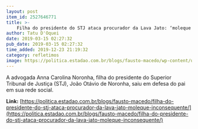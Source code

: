 ```yaml
---
layout: post
item_id: 2527646771
title: >-
    Filha do presidente do STJ ataca procurador da Lava Jato: ‘moleque inconsequente’
author: Tatu D'Oquei
date: 2019-03-15 02:27:32
pub_date: 2019-03-15 02:27:32
time_added: 2019-12-23 21:19:32
category: refletimos
image: https://politica.estadao.com.br/blogs/fausto-macedo/wp-content/uploads/sites/41/2019/03/WhatsApp-Image-2019-03-15-at-13.11.14.jpeg
---
```


A advogada Anna Carolina Noronha, filha do presidente do Superior Tribunal de Justiça (STJ), João Otávio de Noronha, saiu em defesa do pai em sua rede social.

**Link:** [https://politica.estadao.com.br/blogs/fausto-macedo/filha-do-presidente-do-stj-ataca-procurador-da-lava-jato-moleque-inconsequente/](https://politica.estadao.com.br/blogs/fausto-macedo/filha-do-presidente-do-stj-ataca-procurador-da-lava-jato-moleque-inconsequente/)

